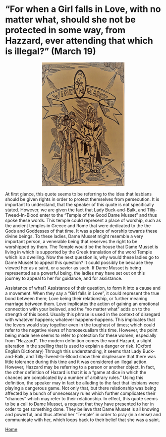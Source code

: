 # “For when a Girl falls in Love, with no matter what, should she not be protected in some way, from Hazzard, ever attending that which is illegal?” (March 19)

<p align="center">
<img src="March.jpg" alt="alt text" width="266" height="399.5">
</p>

At first glance, this quote seems to be referring to the idea that lesbians should be given rights in order to protect themselves from persecution.  It is important to understand, that the speaker of this quote is not specifically stated.  However, we are given the fact that Lady Buck-and-Balk, and Tilly-Tweed-In-Blood enter to the “Temple of the Good Dame Musset” and thus spoke these words.  This temple could represent a place of worship, such as the ancient temples in Greece and Rome that were dedicated to the the Gods and Goddesses of that time. It was a place of worship towards these divine beings. To these ladies, Dame Musset might resemble a very important person, a venerable being that reserves the right to be worshipped by them.  The Temple would be the house that Dame Musset is living in which is supported by the Greek translation of the word Temple which is a dwelling.  Now the next question is, why would these ladies go to Dame Musset to appeal this question?  It could possibly be because they viewed her as a saint, or a savior as such. If Dame Musset is being represented as a powerful being, the ladies may have set out on this journey to appeal to her for guidance, and for assistance.

Assistance of what?  Assistance of their question, to form it into a cause and a movement.  When they say a “Girl falls in Love”, it could represent the true bond between them; Love being their relationship, or further meaning marriage between them.  Love implicates the action of gaining an emotional connection with your beloved, and the “no matter what” adds on to the strength of this bond.  Usually this phrase is used in the context of disregard with whatever happens; whatever happens-happens.  This implicates that the lovers would stay together even in the toughest of times; which could refer to the negative views of homosexualism this time.  However, the point being made here seems to refer to protection for these women, especially from “Hazzard”.  The modern definition comes the word Hazard, a slight alteration in the spelling that is used to explain a danger or risk. (Oxford English Dictionary)  Through this understanding, it seems that Lady Buck-and-Balk, and Tilly-Tweed-In-Blood show their displeasure that there was little tolerance during this time and it was considered an illegal action.  However, Hazzard may be referring to a person or another object.  In fact, the other definition of Hazard is that it is a “game at dice in which the chances are complicated by a number of arbitrary rules.” Using this definition, the speaker may in fact be alluding to the fact that lesbians were playing a dangerous game.  Not only that, but there relationship was being affected by a bunch of unnecessary rules which further complicates their “chances” which may refer to their relationship.  In effect, this quote seems to be a call to Dame Musset, a request that they have presented to her in order to get something done.  They believe that Dame Musset is all knowing and powerful, and thus attend her “Temple” in order to pray (in a sense) and communicate with her, which loops back to their belief that she was a saint. 

[Home](https://gwilly.github.io/Ladies-Almanack)
